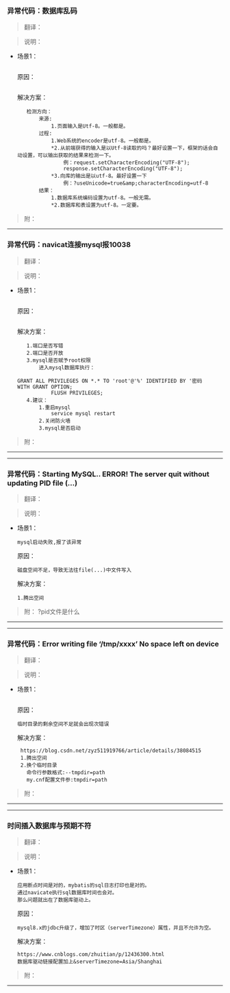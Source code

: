 ### 异常代码：数据库乱码
>翻译：

>说明：

 * 场景1： 
    ```
    
    ```
    原因：    
    ```
    
    ```
    解决方案：
     ```
     	检测方向：
     		来源:
     			1.页面输入是Utf-8。一般都是。
     		过程:
     			1.Web系统的encoder是utf-8。一般都是。
     			*2.从前端获得的输入是以Utf-8读取的吗？最好设置一下，框架的话会自动设置，可以输出获取的结果来检测一下。
     				例：request.setCharacterEncoding("UTF-8");    
     				response.setCharacterEncoding("UTF-8"); 
     			*3.向库的输出是以utf-8。最好设置一下
     				例：?useUnicode=true&amp;characterEncoding=utf-8
     		结果：
     			1.数据库系统编码设置为utf-8。一般无需。
     			*2.数据库和表设置为utf-8。一定要。
     ```
>附： 
- - -
### 异常代码：navicat连接mysql报10038
>翻译：

>说明：

 * 场景1： 
    ```
    
    ```
    原因：    
    ```
    
    ```
    解决方案：
     ```
        1.端口是否写错
        2.端口是否开放
        3.mysql是否赋予root权限
            进入mysql数据库执行：
                GRANT ALL PRIVILEGES ON *.* TO 'root'@'%' IDENTIFIED BY '密码 WITH GRANT OPTION;
                FLUSH PRIVILEGES; 
        4.建议：
            1.重启mysql
                service mysql restart
            2.关闭防火墙
            3.mysql是否启动
     ```
>附： 

- - -
- - -
### 异常代码：Starting MySQL.. ERROR! The server quit without updating PID file (...)
>翻译：

>说明：

 * 场景1： 
    ```
    mysql启动失败,报了该异常
    ```
    原因：    
    ```
    磁盘空间不足，导致无法往file(...)中文件写入
    ```
    解决方案：
     ```
    1.腾出空间
     ```
>附： ?pid文件是什么

- - -
- - -
### 异常代码：Error writing file ‘/tmp/xxxx’  No space left on device
>翻译：

>说明：

 * 场景1： 
    ```
    
    ```
    原因：    
    ```
    临时目录的剩余空间不足就会出现次错误
    ```
    解决方案：
     ```
      https://blog.csdn.net/zyz511919766/article/details/38084515
      1.腾出空间
      2.换个临时目录
      	命令行参数格式:--tmpdir=path
    	my.cnf配置文件参:tmpdir=path
     ```
>附： 

- - -
- - -
### 时间插入数据库与预期不符
>翻译：

>说明：

 * 场景1： 
    ```
    应用断点时间是对的，mybatis的sql日志打印也是对的。
    通过navicate执行sql数据库时间也会对。
    那么问题就出在了数据库驱动上。
    ```
    原因：    
    ```
    mysql8.x的jdbc升级了，增加了时区（serverTimezone）属性，并且不允许为空。	
    ```
    解决方案：
     ```
     https://www.cnblogs.com/zhuitian/p/12436300.html
     数据库驱动链接配置加上&serverTimezone=Asia/Shanghai
     ```
>附： 

- - -

